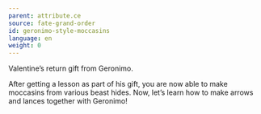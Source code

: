 ```yaml
---
parent: attribute.ce
source: fate-grand-order
id: geronimo-style-moccasins
language: en
weight: 0
---
```


Valentine’s return gift from Geronimo.

After getting a lesson as part of his gift, you are now able to make moccasins from various beast hides.
Now, let’s learn how to make arrows and lances together with Geronimo!
